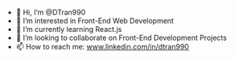 - 👋 Hi, I’m @DTran990
- 👀 I’m interested in Front-End Web Development
- 🌱 I’m currently learning React.js
- 💞️ I’m looking to collaborate on Front-End Development Projects
- 📫 How to reach me: www.linkedin.com/in/dtran990

<!---
DTran990/DTran990 is a ✨ special ✨ repository because its `README.md` (this file) appears on your GitHub profile.
You can click the Preview link to take a look at your changes.
--->
